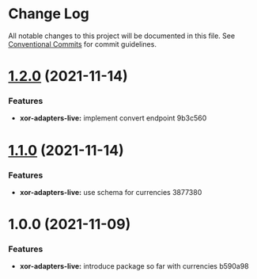 # Change Log

All notable changes to this project will be documented in this file.
See [Conventional Commits](https://conventionalcommits.org) for commit guidelines.

# [1.2.0](/compare/@xor/xor-adapters-live@1.1.0...@xor/xor-adapters-live@1.2.0) (2021-11-14)


### Features

* **xor-adapters-live:** implement convert endpoint 9b3c560





# [1.1.0](/compare/@xor/xor-adapters-live@1.0.0...@xor/xor-adapters-live@1.1.0) (2021-11-14)


### Features

* **xor-adapters-live:** use schema for currencies 3877380





# 1.0.0 (2021-11-09)


### Features

* **xor-adapters-live:** introduce package so far with currencies b590a98
